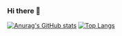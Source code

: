 ### Hi there 👋
[![Anurag's GitHub stats](https://github-readme-stats.vercel.app/api?username=HardwayLinka)](https://github.com/anuraghazra/github-readme-stats)
[![Top Langs](https://github-readme-stats.vercel.app/api/top-langs/?username=HardwayLinka)](https://github.com/anuraghazra/github-readme-stats)
<!--
**HardwayLinka/HardwayLinka** is a ✨ _special_ ✨ repository because its `README.md` (this file) appears on your GitHub profile.

Here are some ideas to get you started:

- 🔭 I’m currently working on ...
- 🌱 I’m currently learning ...
- 👯 I’m looking to collaborate on ...
- 🤔 I’m looking for help with ...
- 💬 Ask me about ...
- 📫 How to reach me: ...
- 😄 Pronouns: ...
- ⚡ Fun fact: ...
-->
